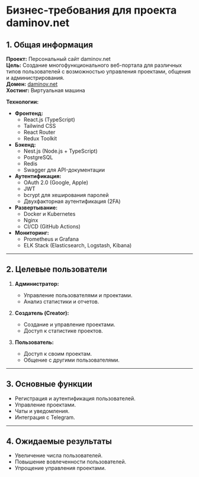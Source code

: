 # Бизнес-требования для проекта daminov.net

## 1. Общая информация

**Проект:** Персональный сайт daminov.net  
**Цель:** Создание многофункционального веб-портала для различных типов пользователей с возможностью управления проектами, общения и администрирования.  
**Домен:** [daminov.net](https://daminov.net)  
**Хостинг:** Виртуальная машина

**Технологии:**

- **Фронтенд:**
  - React.js (TypeScript)
  - Tailwind CSS
  - React Router
  - Redux Toolkit
- **Бэкенд:**
  - Nest.js (Node.js + TypeScript)
  - PostgreSQL
  - Redis
  - Swagger для API-документации
- **Аутентификация:**
  - OAuth 2.0 (Google, Apple)
  - JWT
  - bcrypt для хеширования паролей
  - Двухфакторная аутентификация (2FA)
- **Развертывание:**
  - Docker и Kubernetes
  - Nginx
  - CI/CD (GitHub Actions)
- **Мониторинг:**
  - Prometheus и Grafana
  - ELK Stack (Elasticsearch, Logstash, Kibana)

---

## 2. Целевые пользователи

1. **Администратор:**

   - Управление пользователями и проектами.
   - Анализ статистики и отчетов.

2. **Создатель (Creator):**

   - Создание и управление проектами.
   - Доступ к статистике проектов.

3. **Пользователь:**
   - Доступ к своим проектам.
   - Общение с другими пользователями.

---

## 3. Основные функции

- Регистрация и аутентификация пользователей.
- Управление проектами.
- Чаты и уведомления.
- Интеграция с Telegram.

---

## 4. Ожидаемые результаты

- Увеличение числа пользователей.
- Повышение вовлеченности пользователей.
- Упрощение управления проектами.
